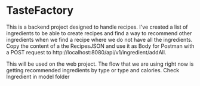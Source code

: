 # TasteFactory
This is a backend project designed to handle recipes. 
I've created a list of ingredients to be able to create recipes and find a way to recommend other ingredients when we find a recipe where we do not have all the ingredients. Copy the content of a the RecipesJSON and use it as Body for Postman with a POST request to http://localhost:8080/api/v1/ingredient/addAll.

This will be used on the web project. The flow that we are using right now is getting recommended ingredients by type or type and calories. Check Ingredient in model folder
